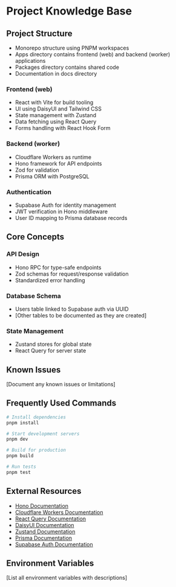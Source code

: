 # Project Knowledge Base

## Project Structure

- Monorepo structure using PNPM workspaces
- Apps directory contains frontend (web) and backend (worker) applications
- Packages directory contains shared code
- Documentation in docs directory

### Frontend (web)

- React with Vite for build tooling
- UI using DaisyUI and Tailwind CSS
- State management with Zustand
- Data fetching using React Query
- Forms handling with React Hook Form

### Backend (worker)

- Cloudflare Workers as runtime
- Hono framework for API endpoints
- Zod for validation
- Prisma ORM with PostgreSQL

### Authentication

- Supabase Auth for identity management
- JWT verification in Hono middleware
- User ID mapping to Prisma database records

## Core Concepts

### API Design

- Hono RPC for type-safe endpoints
- Zod schemas for request/response validation
- Standardized error handling

### Database Schema

- Users table linked to Supabase auth via UUID
- [Other tables to be documented as they are created]

### State Management

- Zustand stores for global state
- React Query for server state

## Known Issues

[Document any known issues or limitations]

## Frequently Used Commands

```bash
# Install dependencies
pnpm install

# Start development servers
pnpm dev

# Build for production
pnpm build

# Run tests
pnpm test
```

## External Resources

- [Hono Documentation](https://hono.dev/)
- [Cloudflare Workers Documentation](https://developers.cloudflare.com/workers/)
- [React Query Documentation](https://tanstack.com/query/latest)
- [DaisyUI Documentation](https://daisyui.com/)
- [Zustand Documentation](https://zustand-demo.pmnd.rs/)
- [Prisma Documentation](https://www.prisma.io/docs/)
- [Supabase Auth Documentation](https://supabase.com/docs/guides/auth)

## Environment Variables

[List all environment variables with descriptions]
